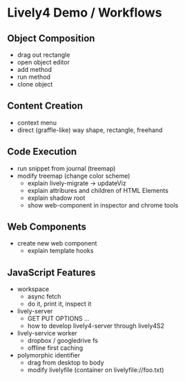 # Lively4 Demo / Workflows


## Object Composition
  - drag out rectangle
  - open object editor
  - add method
  - run method
  - clone object

## Content Creation
  - context menu
  - direct (graffle-like) way shape, rectangle, freehand

## Code Execution
- run snippet from journal (treemap)
- modify treemap (change color scheme)
  - explain lively-migrate -> updateViz
  - explain attribures and children of HTML Elements 
  - explain shadow root
  - show web-component in inspector and chrome tools

## Web Components
- create new web component 
  - explain template hooks

## JavaScript Features
- workspace
  - async fetch
  - do it, print it, inspect it
- lively-server
  - GET PUT OPTIONS ...
  - how to develop lively4-server through lively4S2
- lively-service worker
  - dropbox / googledrive fs
  - offline first caching
- polymorphic identifier
  - drag from desktop to body 
  - modify livelyfile (container on livelyfile://foo.txt)
